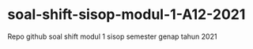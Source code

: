 # soal-shift-sisop-modul-1-A12-2021
Repo github soal shift modul 1 sisop semester genap tahun 2021 
